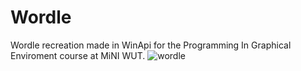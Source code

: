 # Wordle

Wordle recreation made in WinApi for the Programming In Graphical Enviroment course at MiNI WUT. 
![wordle](https://github.com/syzm/WinApi_Wordle/blob/images/wordle.jpg)
